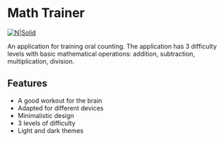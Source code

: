 # Math Trainer

[![N|Solid](https://i.ibb.co/PxTMPJ9/btn.png)](https://yourice.github.io/apps/mathTrainer)

An application for training oral counting. The application has 3 difficulty levels with basic mathematical operations: addition, subtraction, multiplication, division.

## Features

- A good workout for the brain
- Adapted for different devices
- Minimalistic design
- 3 levels of difficulty
- Light and dark themes
